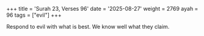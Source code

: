 +++
title = 'Surah 23, Verses 96'
date = '2025-08-27'
weight = 2769
ayah = 96
tags = ["evil"]
+++

Respond to evil with what is best. We know well what they claim.